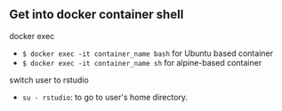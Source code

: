 ## Get into docker container shell

docker exec
- `$ docker exec -it container_name bash` for Ubuntu based container
- `$ docker exec -it container_name sh` for alpine-based container

switch user to rstudio
- `su - rstudio`: to go to user's home directory.

